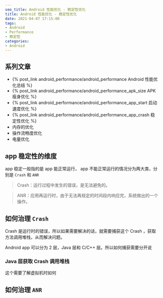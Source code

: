 ```yaml
---
seo_title: Android 性能优化 - 稳定性优化
title: Android 性能优化 - 稳定性优化
date: 2021-04-07 17:15:00
tags: 
- Android
- Performance
- 稳定性
categories: 
- Android
---
```


## 系列文章

- {% post_link android_performance/android_performance Android 性能优化总结 %}
- {% post_link android_performance/android_performance_apk_size APK 瘦身优化 %}
- {% post_link android_performance/android_performance_app_start 启动速度优化 %}
- {% post_link android_performance/android_performance_app_crash 稳定性优化 %}
- 内存的优化
- 操作流畅度优化
- 电量优化



## app 稳定性的维度

app 稳定一般指的是 app 能正常运行， app 不能正常运行的情况分为两大类，分别是 `Crash` 和 `ANR`

> Crash：运行过程中发生的错误，是无法避免的。

> ANR：应用再运行时，由于无法再规定的时间段内响应完，系统做出的一个操作。

## 如何治理 `Crash`

Crash 是运行时的错误，所以如果需要解决的话，就需要捕获这个 Crash ，获取方法调用堆栈，从而解决问题。

Android app 可以分为 2 层，Java 层和 C/C++ 层。所以如何捕获需要分开说

### Java 层获取 Crash 调用堆栈

这个需要了解虚拟机时如何


## 如何治理 `ANR`


